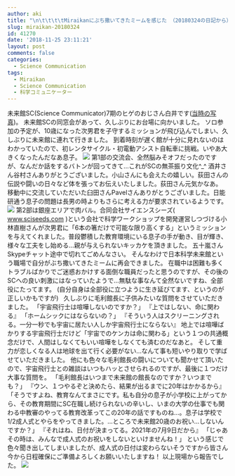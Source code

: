 ```yaml
---
author: aki
title: "\n\t\t\t\tMiraikanにぶち撒いてきたミームを感じた （20180324の日記から）\t\t"
slug: miraikan-20180324
id: 41270
date: '2018-11-25 23:11:21'
layout: post
comments: false
categories:
  - Science Communication
tags:
  - Miraikan
  - Science Communication
  - 科学コミュニケーター
---
```


未来館SC(Science Communicator)7期のヒゲのおじさん白井です([当時の写真](https://twitter.com/o_ob/status/749460340325257217))。 未来館SCの同窓会があって、久しぶりにお台場に向かいました。 ソロ参加の予定が、10歳になった次男君を子守するミッションが飛び込んでしまい、久しぶりに未来館に連れて行きました。 到着時刻が遅く館が十分に見れないのはわかっていたので、初レンタサイクル・初電動アシスト自転車に挑戦。いやあ大きくなったんだなあ息子。 ![](http://aki.shirai.as/wp-content/uploads/2018/03/img_6177.jpg) 第1部の交流会、全然脳みそオフだったのですが、なんだか話をするバトンが回ってきて...これがSCの無茶振り文化^_^ 酒井さん谷村さんありがとうございました。小山さんにも会えたの嬉しい。荻田さんの伝説や闘いの日々など体を張ってお伝えいたしました。荻田さん元気かなあ。 移動中に交流していただいた臼田さんPavelさんありがとうございました。日能研通う息子の問題は長男の時よりもさらに考える力が要求されているようです。 ![](http://aki.shirai.as/wp-content/uploads/2018/03/img_6180.jpg) 第2部は銀座エリアで肉バル。合同会社サイエンスシーズ( www.sciseeds.com )という会社で科学ワークショップを開発運営しつづける小林直樹さんが次男君に「6本の箸だけで可能な限り高くする」というミッションを与えてくれました。普段鬱積した教育環境にいる息子の手が動き、目が輝き、様々な工夫をし始める...親が与えられないキッカケを頂きました。 五十嵐さんSkypeチャット途中で切れてごめんなさい。 そんなわけで日本科学未来館という職場で自分がぶち撒いてきたミームに再会できました。 在職中は困難も多くトラブルばかりでご迷惑おかけする面倒な職員だったと思うのですが、その後のSCへの良い刺激にはなっていたようで...無駄な事なんて全然ないですね、全部役にたってます。 (自分自身は全部役に立つように生き延びてます、というのが正しいかもですが)   久しぶりに毛利館長に子供みたいな質問をさせていただきました。 「宇宙飛行士は喧嘩しないのですか？」 『上ではしない、命に関わる』 「ホームシックにはならないの？」 『そういう人はスクリーニングされる。一分一秒でも宇宙に居たい人しか宇宙飛行士にならない』 地上では喧嘩ばかりする宇宙飛行士だけど「宇宙でのケンカは命に関わる」という１つの共通概念だけで、人間はしなくてもいい喧嘩をしなくても済むのだなあと。 そして重力が恋しくなる人は地球を出て行く必要がない...なんて事も短いやり取りで学ばせていただきました。 他にも色々な毛利館長の闘いについても聞かせて頂いたので、宇宙飛行士との雑談はいつもハッとさせられるのですが、最後に１つだけ大事な質問を。 「毛利館長はいつまで未来館の館長なのですか？いつまでも？」 『ウン、１つやるぞと決めたら、結果が出るまでに20年はかかるから』 「そうですよね、教育なんてまさにです。私も自分の息子が小学校に上がってから、その教育期間にSC在職し続けられないの辛いし、いまの大学の仕事でも関わる中教審のやってる教育改革ってこの20年の話ですものね…。息子は学校で1/2成人式とやらをやってきました。...ところで未来館20歳のお祝い...しないんですか？」 『それはね、日付が決まってる。2021年の7月9日だから』 「じゃあその時は、みんなで成人式のお祝いをしないといけませんね！」 という感じで色々聞き出してしまいましたが、成人式の日付は変わらないそうですから皆さん今から日程確保にご準備よろしくお願いいたしますね！ 以上現場から報告でした。 ![](http://aki.shirai.as/wp-content/uploads/2018/03/img_6189.jpg)